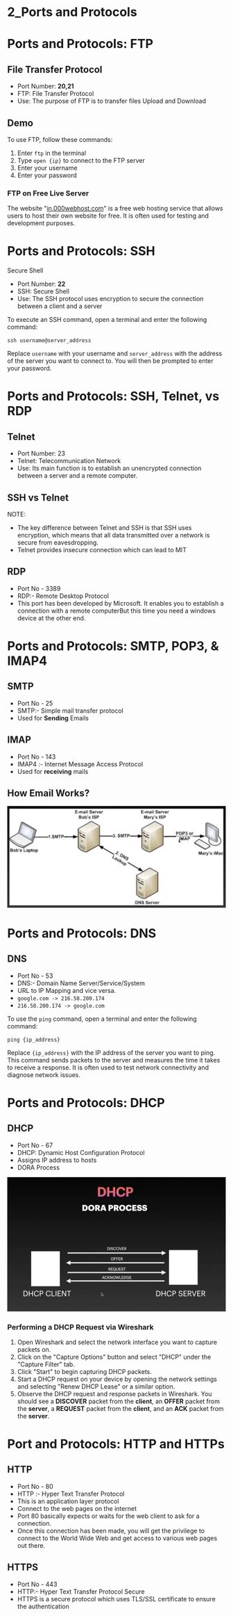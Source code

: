 # 2_Ports and Protocols

# Ports and Protocols: FTP

## File Transfer Protocol

- Port Number: **20,21**
- FTP: File Transfer Protocol
- Use: The purpose of FTP is to transfer files Upload and Download

## Demo

To use FTP, follow these commands:

1. Enter `ftp` in the terminal
2. Type `open {ip}` to connect to the FTP server
3. Enter your username
4. Enter your password

### FTP on Free Live Server

The website "[in.000webhost.com](http://in.000webhost.com/)" is a free web hosting service that allows users to host their own website for free. It is often used for testing and development purposes.  

# Ports and Protocols: SSH

Secure Shell

- Port Number: **22**
- SSH: Secure Shell
- Use: The SSH protocol uses encryption to secure the connection between a client and a server

To execute an SSH command, open a terminal and enter the following command:

```
ssh username@server_address

```

Replace `username` with your username and `server_address` with the address of the server you want to connect to. You will then be prompted to enter your password.

# Ports and Protocols: SSH, Telnet, vs RDP

## Telnet

- Port Number: 23
- Telnet: Telecommunication Network
- Use: Its main function is to establish an unencrypted connection between a server and a remote computer.

## SSH vs Telnet

NOTE:

- The key difference between Telnet and SSH is that SSH uses encryption, which means that all data transmitted over a network is secure from eavesdropping.
- Telnet provides insecure connection which can lead to MIT

## RDP

- Port No - 3389
- RDP:- Remote Desktop Protocol
- This port has been developed by Microsoft. It enables you to establish a connection with a remote computerBut this time you need a windows device at the other end.

# Ports and Protocols: SMTP, POP3, & IMAP4

## SMTP

- Port No - 25
- SMTP:- Simple mail transfer protocol
- Used for **Sending** Emails

## IMAP

- Port No - 143
- IMAP4 :- Internet Message Access Protocol
- Used for **receiving** mails

## How Email Works?

![Screenshot 2023-05-31 at 3.39.50 PM.png](2_Ports%20and%20Protocols%207ae07fba58c946898ad725d20bf94a46/Screenshot_2023-05-31_at_3.39.50_PM.png)

# Ports and Protocols: DNS

## DNS

- Port No - 53
- DNS:- Domain Name Server/Service/System
- URL to IP Mapping and vice versa.
- `google.com -> 216.58.200.174`
- `216.58.200.174 -> google.com`

To use the `ping` command, open a terminal and enter the following command:

```
ping {ip_address}

```

Replace `{ip_address}` with the IP address of the server you want to ping. This command sends packets to the server and measures the time it takes to receive a response. It is often used to test network connectivity and diagnose network issues.

# Ports and Protocols: DHCP

## DHCP

- Port No - 67
- DHCP: Dynamic Host Configuration Protocol
- Assigns IP address to hosts
- DORA Process

![Screenshot 2023-05-31 at 3.45.01 PM.png](2_Ports%20and%20Protocols%207ae07fba58c946898ad725d20bf94a46/Screenshot_2023-05-31_at_3.45.01_PM.png)

### Performing a DHCP Request via Wireshark

1. Open Wireshark and select the network interface you want to capture packets on.
2. Click on the "Capture Options" button and select "DHCP" under the "Capture Filter" tab.
3. Click "Start" to begin capturing DHCP packets.
4. Start a DHCP request on your device by opening the network settings and selecting "Renew DHCP Lease" or a similar option.
5. Observe the DHCP request and response packets in Wireshark. You should see a **DISCOVER** packet from the **client**, an **OFFER** packet from the **server**, a **REQUEST** packet from the **client**, and an **ACK** packet from the **server**.

# Port and Protocols: HTTP and HTTPs

## НТТР

- Port No - 80
- HTTP :- Hyper Text Transfer Protocol
- This is an application layer protocol
- Connect to the web pages on the internet
- Port 80 basically expects or waits for the web client to ask for a connection.
- Once this connection has been made, you will get the privilege to connect to the World Wide Web and get access to various web pages out there.

## HTTPS

- Port No - 443
- HTTP:- Hyper Text Transfer Protocol Secure
- HTTPS is a secure protocol which uses TLS/SSL certificate to ensure the authentication